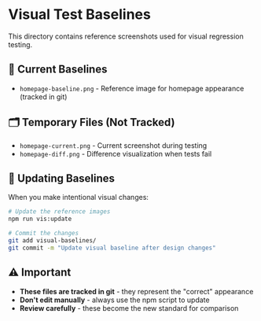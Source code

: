 # Visual Test Baselines

This directory contains reference screenshots used for visual regression
testing.

## 📸 Current Baselines

- `homepage-baseline.png` - Reference image for homepage appearance (tracked in
  git)

## 🗂️ Temporary Files (Not Tracked)

- `homepage-current.png` - Current screenshot during testing
- `homepage-diff.png` - Difference visualization when tests fail

## 🔄 Updating Baselines

When you make intentional visual changes:

```bash
# Update the reference images
npm run vis:update

# Commit the changes
git add visual-baselines/
git commit -m "Update visual baseline after design changes"
```

## ⚠️ Important

- **These files are tracked in git** - they represent the "correct" appearance
- **Don't edit manually** - always use the npm script to update
- **Review carefully** - these become the new standard for comparison
